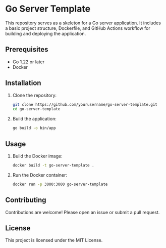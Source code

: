 # Go Server Template

This repository serves as a skeleton for a Go server application. It includes a basic project structure, Dockerfile, and GitHub Actions workflow for building and deploying the application.

## Prerequisites

- Go 1.22 or later
- Docker

## Installation

1. Clone the repository:
    ```sh
    git clone https://github.com/yourusername/go-server-template.git
    cd go-server-template
    ```

2. Build the application:
    ```sh
    go build -o bin/app
    ```

## Usage

1. Build the Docker image:
    ```sh
    docker build -t go-server-template .
    ```

2. Run the Docker container:
    ```sh
    docker run -p 3000:3000 go-server-template
    ```

## Contributing

Contributions are welcome! Please open an issue or submit a pull request.

## License

This project is licensed under the MIT License.  